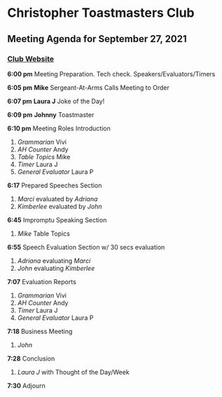 # Christopher Toastmasters Club
## Meeting Agenda for September 27, 2021
### [Club Website](https://www.toastmasters.org/Find-a-Club/00000958-christopher-toastmasters-club)

**6:00 pm** Meeting Preparation. Tech check. Speakers/Evaluators/Timers

**6:05 pm** **Mike** Sergeant-At-Arms Calls Meeting to Order

**6:07 pm** **Laura J** Joke of the Day!

**6:09 pm** **Johnny** Toastmaster

**6:10 pm** Meeting Roles Introduction

1. *Grammarian* Vivi
2. *AH Counter* Andy
3. *Table Topics* Mike
4. *Timer* Laura J
5. *General Evaluator* Laura P

**6:17** Prepared Speeches Section

1. *Marci* evaluated by *Adriana*
2. *Kimberlee* evaluated by *John*

**6:45** Impromptu Speaking Section

1. *Mike* Table Topics

**6:55** Speech Evaluation Section w/ 30 secs evaluation

1. *Adriana* evaluating *Marci*
2. *John* evaluating *Kimberlee*

**7:07** Evaluation Reports

1. *Grammarian* Vivi
2. *AH Counter* Andy
3. *Timer* Laura J
4. *General Evaluator* Laura P

**7:18** Business Meeting

1. *John*

**7:28** Conclusion

1. *Laura J* with Thought of the Day/Week

**7:30** Adjourn

